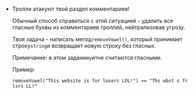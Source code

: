 - Тролли атакуют твой раздел комментариев!

  Обычный способ справиться с этой ситуацией - удалить все гласные буквы из комментариев троллей,
  нейтрализовав угрозу.

  Твоя задача - написать метод`removeVowel()`, который принимает строку`string`и возвращает новую
  строку без гласных.

  Примечание: в этом задании`y`и`Y`не считаются гласными.

  Пример:

  ```
  removeVowel("This website is for losers LOL!") == "Ths wbst s fr lsrs LL!"
  ```